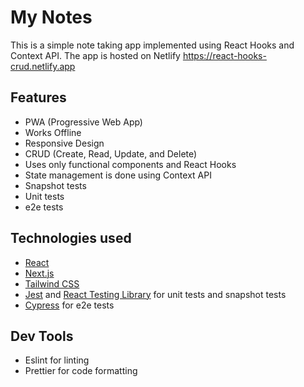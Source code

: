 # My Notes

This is a simple note taking app implemented using React Hooks and Context API. The app is hosted on Netlify https://react-hooks-crud.netlify.app

## Features

- PWA (Progressive Web App)
- Works Offline
- Responsive Design
- CRUD (Create, Read, Update, and Delete)
- Uses only functional components and React Hooks
- State management is done using Context API
- Snapshot tests
- Unit tests
- e2e tests

## Technologies used

- [React](https://reactjs.org/)
- [Next.js](https://nextjs.org/)
- [Tailwind CSS](https://tailwindcss.com/)
- [Jest](https://jestjs.io/) and [React Testing Library](https://testing-library.com/) for unit tests and snapshot tests
- [Cypress](https://www.cypress.io/) for e2e tests

## Dev Tools

- Eslint for linting
- Prettier for code formatting
